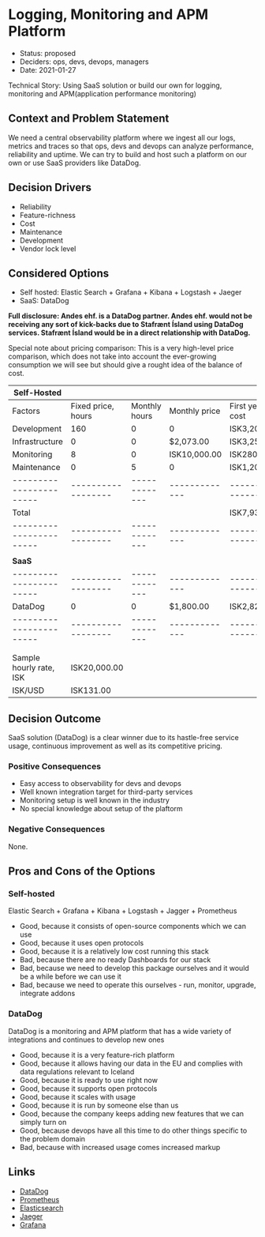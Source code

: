 # Logging, Monitoring and APM Platform

- Status: proposed
- Deciders: ops, devs, devops, managers
- Date: 2021-01-27

Technical Story: Using SaaS solution or build our own for logging, monitoring and APM(application performance monitoring)

## Context and Problem Statement

We need a central observability platform where we ingest all our logs, metrics and traces so that ops, devs and devops can analyze performance, reliability and uptime. We can try to build and host such a platform on our own or use SaaS providers like DataDog.

## Decision Drivers

- Reliability
- Feature-richness
- Cost
- Maintenance
- Development
- Vendor lock level

## Considered Options

- Self hosted: Elastic Search + Grafana + Kibana + Logstash + Jaeger
- SaaS: DataDog

**Full disclosure: Andes ehf. is a DataDog partner. Andes ehf. would not be receiving any sort of kick-backs due to Stafrænt Ísland using DataDog services. Stafrænt Ísland would be in a direct relationship with DataDog.**

Special note about pricing comparison: This is a very high-level price comparison, which does not take into account the ever-growing consumption we will see but should give a rought idea of the balance of cost.

| **Self-Hosted**         |                    |               |               |                       |                            |                            |     |
| ----------------------- | ------------------ | ------------- | ------------- | --------------------- | -------------------------- | -------------------------- | --- |
| Factors                 | Fixed price, hours | Monthly hours | Monthly price | First year total cost | First two years total cost | First ten years total cost |     |
| Development             | 160                | 0             | 0             | ISK3,200,000.00       | ISK3,200,000.00            | ISK3,200,000.00            |     |
| Infrastructure          | 0                  | 0             | \$2,073.00    | ISK3,258,756.00       | ISK6,517,512.00            | ISK32,587,560.00           |     |
| Monitoring              | 8                  | 0             | ISK10,000.00  | ISK280,000.00         | ISK400,000.00              | ISK20,000,000.00           |     |
| Maintenance             | 0                  | 5             | 0             | ISK1,200,000.00       | ISK2,400,000.00            | ISK12,000,000.00           |     |
| ----------------------- | ------------------ | ------------- | ------------- | --------------------- | -------------------------- | -------------------------- | --- |
| Total                   |                    |               |               | ISK7,938,756.00       | ISK12,517,512.00           | ISK67,787,560.00           |     |
| ----------------------- | ------------------ | ------------- | ------------- | --------------------- | -------------------------- | -------------------------- | --- |
|                         |                    |               |               |                       |                            |                            |     |
| **SaaS**                |                    |               |               |                       |                            |                            |     |
| ----------------------- | ------------------ | ------------- | ------------- | --------------------- | -------------------------- | -------------------------- | --- |
| DataDog                 | 0                  | 0             | \$1,800.00    | ISK2,829,600.00       | ISK5,659,200.00            | ISK28,296,000.00           |     |
| ----------------------- | ------------------ | ------------- | ------------- | --------------------- | -------------------------- | -------------------------- | --- |
|                         |                    |               |               |                       |                            |                            |     |
|                         |                    |               |               |                       |                            |                            |     |
| Sample hourly rate, ISK | ISK20,000.00       |               |               |                       |                            |                            |     |
| ISK/USD                 | ISK131.00          |               |               |                       |                            |                            |     |

## Decision Outcome

SaaS solution (DataDog) is a clear winner due to its hastle-free service usage, continuous improvement as well as its competitive pricing.

### Positive Consequences

- Easy access to observability for devs and devops
- Well known integration target for third-party services
- Monitoring setup is well known in the industry
- No special knowledge about setup of the plaftorm

### Negative Consequences

None.

## Pros and Cons of the Options

### Self-hosted

Elastic Search + Grafana + Kibana + Logstash + Jagger + Prometheus

- Good, because it consists of open-source components which we can use
- Good, because it uses open protocols
- Good, because it is a relatively low cost running this stack
- Bad, because there are no ready Dashboards for our stack
- Bad, because we need to develop this package ourselves and it would be a while before we can use it
- Bad, because we need to operate this ourselves - run, monitor, upgrade, integrate addons

### DataDog

DataDog is a monitoring and APM platform that has a wide variety of integrations and continues to develop new ones

- Good, because it is a very feature-rich platform
- Good, because it allows having our data in the EU and complies with data regulations relevant to Iceland
- Good, because it is ready to use right now
- Good, because it supports open protocols
- Good, because it scales with usage
- Good, because it is run by someone else than us
- Good, because the company keeps adding new features that we can simply turn on
- Good, because devops have all this time to do other things specific to the problem domain
- Bad, because with increased usage comes increased markup

## Links

- [DataDog](https://datadoghq.com)
- [Prometheus](https://prometheus.com)
- [Elasticsearch](https://www.elastic.co)
- [Jaeger](https://www.jaegertracing.io)
- [Grafana](https://grafana.com/grafana/)
